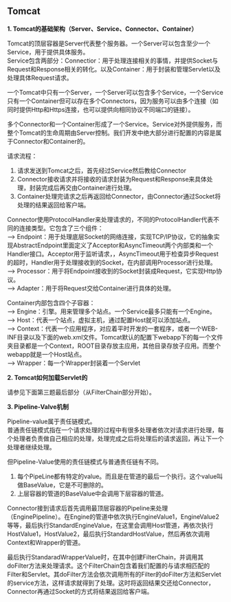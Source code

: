 ## Tomcat

**1. Tomcat的基础架构（Server、Service、Connector、Container）**  

Tomcat的顶层容器是Server代表整个服务器。一个Server可以包含至少一个Service，用于提供具体服务。  
Service包含两部分：Connectior：用于处理连接相关的事情，并提供Socket与Request和Response相关的转化。以及Container：用于封装和管理Servlet以及处理具体Request请求。

一个Tomcat中只有一个Server，一个Server可以包含多个Service，一个Service只有一个Container但可以存在多个Connectors，因为服务可以由多个连接（如同时提供Http和Https连接，也可以提供向相同协议不同端口的链接）。

多个Connector和一个Container形成了一个Service。Service对外提供服务，而整个Tomcat的生命周期由Server控制。我们开发中绝大部分进行配置的内容是属于Connector和Container的。  

请求流程：  
1. 请求发送到Tomcat之后，首先经过Service然后教给Connector
2. Connector接收请求并将接收的请求封装为Request和Response来具体处理，封装完成后再交由Container进行处理。
3. Container处理完请求之后再返回给Connector，由Connector通过Socket将处理的结果返回给客户端。

Connector使用ProtocolHandler来处理请求的，不同的ProtocolHandler代表不同的连接类型。它包含了三个组件：  
--> Endpoint：用于处理底层Socket的网络连接，实现TCP/IP协议，它的抽象实现AbstractEndpoint里面定义了Acceptor和AsyncTimeout两个内部类和一个Handler接口。Acceptor用于监听请求，，AsyncTimeout用于检查异步Request的超时，Handler用于处理接收到的Socket，在内部调用Processor进行处理。  
--> Processor：用于将Endpoint接收到的Socket封装成Request，它实现Http协议。  
--> Adapter：用于将Request交给Container进行具体的处理。

Container内部包含四个子容器：  
--> Engine：引擎。用来管理多个站点。一个Service最多只能有一个Engine。  
--> Host：代表一个站点，虚拟主机，通过配置Host就可以添加站点。  
--> Context：代表一个应用程序，对应着平时开发的一套程序，或者一个WEB-INF目录以及下面的web.xml文件。Tomcat默认的配置下webapp下的每一个文件夹目录都是一个Context，ROOT目录存放主应用，其他目录存放子应用。而整个webapp就是一个Host站点。  
--> Wrapper：每一个Wrapper封装着一个Servlet

**2. Tomcat如何加载Servlet的**

请参见下面第三题最后部分（从FilterChain部分开始）。

**3. Pipeline-Valve机制**

Pipeline-value属于责任链模式。  
普通责任链模式指在一个请求处理的过程中有很多处理者依次对请求进行处理，每个处理者负责做自己相应的处理，处理完成之后将处理后的请求返回，再让下一个处理者继续处理。

但Pipeline-Value使用的责任链模式与普通责任链有不同。
1. 每个PipeLine都有特定的value。而且是在管道的最后一个执行。这个value叫做BaseValue，它是不可删除的。
2. 上层容器的管道的BaseValue中会调用下层容器的管道。

Connector接到请求后首先调用最顶层容器的Pipeline来处理（EnginePipeline）。在Engine的管道中依次执行EngineValue1，EngineValue2等等，最后执行StandardEngineValue，在这里会调用Host管道，再依次执行HostValue1，HostValue2，最后执行StandardHostValue，然后再依次调用Context和Wrapper的管道。

最后执行StandaradWrapperValue时，在其中创建FilterChain，并调用其doFilter方法来处理请求。这个FilterChain包含着我们配置的与请求相匹配的Filter和Servlet。其doFilter方法会依次调用所有的Filter的doFilter方法和Servlet的service方法，这样请求就得到了处理。这时将返回结果交还给Connector，Connector再通过Socket的方式将结果返回给客户端。
